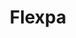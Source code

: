 ---
codehost: https://github.com/https://github.com/flexpa
linkedin: https://linkedin.com/company/flexpa
logohandle: flexpa
sort: flexpa
title: Flexpa
twitter: https://x.com/flexpa
website: https://www.flexpa.com/
---